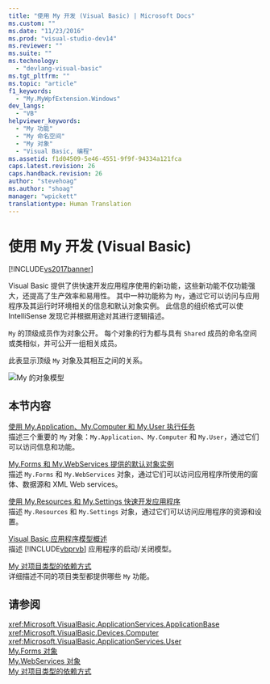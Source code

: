 ```yaml
---
title: "使用 My 开发 (Visual Basic) | Microsoft Docs"
ms.custom: ""
ms.date: "11/23/2016"
ms.prod: "visual-studio-dev14"
ms.reviewer: ""
ms.suite: ""
ms.technology: 
  - "devlang-visual-basic"
ms.tgt_pltfrm: ""
ms.topic: "article"
f1_keywords: 
  - "My.MyWpfExtension.Windows"
dev_langs: 
  - "VB"
helpviewer_keywords: 
  - "My 功能"
  - "My 命名空间"
  - "My 对象"
  - "Visual Basic, 编程"
ms.assetid: f1d04509-5e46-4551-9f9f-94334a121fca
caps.latest.revision: 26
caps.handback.revision: 26
author: "stevehoag"
ms.author: "shoag"
manager: "wpickett"
translationtype: Human Translation
---
```

# 使用 My 开发 (Visual Basic)
[!INCLUDE[vs2017banner](../../../csharp/includes/vs2017banner.md)]

Visual Basic 提供了供快速开发应用程序使用的新功能，这些新功能不仅功能强大，还提高了生产效率和易用性。  其中一种功能称为 `My`，通过它可以访问与应用程序及其运行时环境相关的信息和默认对象实例。  此信息的组织格式可以使 IntelliSense 发现它并根据用途对其进行逻辑描述。  
  
 `My` 的顶级成员作为对象公开。  每个对象的行为都与具有 `Shared` 成员的命名空间或类相似，并可公开一组相关成员。  
  
 此表显示顶级 `My` 对象及其相互之间的关系。  
  
 ![My 的对象模型](../../../visual-basic/developing-apps/development-with-my/media/myobjmodel.png "MyObjModel")  
  
## 本节内容  
 [使用 My.Application、My.Computer 和 My.User 执行任务](../../../visual-basic/developing-apps/development-with-my/performing-tasks-with-my-application-my-computer-and-my-user.md)  
 描述三个重要的 `My` 对象：`My.Application`、`My.Computer` 和 `My.User`，通过它们可以访问信息和功能。  
  
 [My.Forms 和 My.WebServices 提供的默认对象实例](../../../visual-basic/developing-apps/development-with-my/default-object-instances-provided-by-my-forms-and-my-webservices.md)  
 描述 `My.Forms` 和 `My.WebServices` 对象，通过它们可以访问应用程序所使用的窗体、数据源和 XML Web services。  
  
 [使用 My.Resources 和 My.Settings 快速开发应用程序](../../../visual-basic/developing-apps/development-with-my/rapid-application-development-with-my-resources-and-my-settings.md)  
 描述 `My.Resources` 和 `My.Settings` 对象，通过它们可以访问应用程序的资源和设置。  
  
 [Visual Basic 应用程序模型概述](../../../visual-basic/developing-apps/development-with-my/overview-of-the-visual-basic-application-model.md)  
 描述 [!INCLUDE[vbprvb](../../../csharp/programming-guide/concepts/linq/includes/vbprvb_md.md)] 应用程序的启动\/关闭模型。  
  
 [My 对项目类型的依赖方式](../../../visual-basic/developing-apps/development-with-my/how-my-depends-on-project-type.md)  
 详细描述不同的项目类型都提供哪些 `My` 功能。  
  
## 请参阅  
 <xref:Microsoft.VisualBasic.ApplicationServices.ApplicationBase>   
 <xref:Microsoft.VisualBasic.Devices.Computer>   
 <xref:Microsoft.VisualBasic.ApplicationServices.User>   
 [My.Forms 对象](../../../visual-basic/language-reference/objects/my-forms-object.md)   
 [My.WebServices 对象](../../../visual-basic/language-reference/objects/my-webservices-object.md)   
 [My 对项目类型的依赖方式](../../../visual-basic/developing-apps/development-with-my/how-my-depends-on-project-type.md)